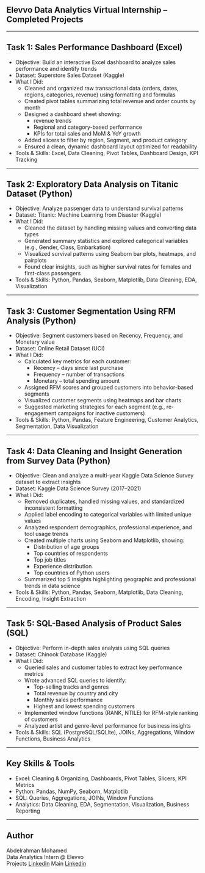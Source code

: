 ## Elevvo Data Analytics Virtual Internship – Completed Projects

---

## Task 1: Sales Performance Dashboard (Excel)
* Objective: Build an interactive Excel dashboard to analyze sales performance and identify trends  
* Dataset: Superstore Sales Dataset (Kaggle)  
* What I Did:  
  * Cleaned and organized raw transactional data (orders, dates, regions, categories, revenue) using formatting and formulas  
  * Created pivot tables summarizing total revenue and order counts by month  
  * Designed a dashboard sheet showing:  
    * revenue trends  
    * Regional and category-based performance  
    * KPIs for total sales and MoM & YoY growth 
  * Added slicers to filter by region, Segment, and product category  
  * Ensured a clean, dynamic dashboard layout optimized for readability  
* Tools & Skills: Excel, Data Cleaning, Pivot Tables, Dashboard Design, KPI Tracking  

---

## Task 2: Exploratory Data Analysis on Titanic Dataset (Python)
* Objective: Analyze passenger data to understand survival patterns  
* Dataset: Titanic: Machine Learning from Disaster (Kaggle)  
* What I Did:  
  * Cleaned the dataset by handling missing values and converting data types  
  * Generated summary statistics and explored categorical variables (e.g., Gender, Class, Embarkation)  
  * Visualized survival patterns using Seaborn bar plots, heatmaps, and pairplots  
  * Found clear insights, such as higher survival rates for females and first-class passengers  
* Tools & Skills: Python, Pandas, Seaborn, Matplotlib, Data Cleaning, EDA, Visualization  

---

## Task 3: Customer Segmentation Using RFM Analysis (Python)
* Objective: Segment customers based on Recency, Frequency, and Monetary value  
* Dataset: Online Retail Dataset (UCI)  
* What I Did:  
  * Calculated key metrics for each customer:  
    * Recency – days since last purchase  
    * Frequency – number of transactions  
    * Monetary – total spending amount  
  * Assigned RFM scores and grouped customers into behavior-based segments  
  * Visualized customer segments using heatmaps and bar charts  
  * Suggested marketing strategies for each segment (e.g., re-engagement campaigns for inactive customers)  
* Tools & Skills: Python, Pandas, Feature Engineering, Customer Analytics, Segmentation, Data Visualization  

---

## Task 4: Data Cleaning and Insight Generation from Survey Data (Python)
* Objective: Clean and analyze a multi-year Kaggle Data Science Survey dataset to extract insights  
* Dataset: Kaggle Data Science Survey (2017–2021)  
* What I Did:  
  * Removed duplicates, handled missing values, and standardized inconsistent formatting  
  * Applied label encoding to categorical variables with limited unique values  
  * Analyzed respondent demographics, professional experience, and tool usage trends  
  * Created multiple charts using Seaborn and Matplotlib, showing:  
    * Distribution of age groups  
    * Top countries of respondents  
    * Top job titles  
    * Experience distribution  
    * Top countries of Python users  
  * Summarized top 5 insights highlighting geographic and professional trends in data science  
* Tools & Skills: Python, Pandas, Seaborn, Matplotlib, Data Cleaning, Encoding, Insight Extraction  

---

## Task 5: SQL-Based Analysis of Product Sales (SQL)
* Objective: Perform in-depth sales analysis using SQL queries  
* Dataset: Chinook Database (Kaggle)  
* What I Did:  
  * Queried sales and customer tables to extract key performance metrics  
  * Wrote advanced SQL queries to identify:  
    * Top-selling tracks and genres  
    * Total revenue by country and city  
    * Monthly sales performance  
    * Highest and lowest spending customers  
  * Implemented window functions (RANK, NTILE) for RFM-style ranking of customers  
  * Analyzed artist and genre-level performance for business insights  
* Tools & Skills: SQL (PostgreSQL/SQLite), JOINs, Aggregations, Window Functions, Business Analytics  

---

## Key Skills & Tools
* Excel: Cleaning & Organizing, Dashboards, Pivot Tables, Slicers, KPI Metrics
* Python: Pandas, NumPy, Seaborn, Matplotlib  
* SQL: Queries, Aggregations, JOINs, Window Functions  
* Analytics: Data Cleaning, EDA, Segmentation, Visualization, Business Reporting  

---

## Author
Abdelrahman Mohamed  
Data Analytics Intern @ Elevvo  
Projects [LinkedIn](https://www.linkedin.com/in/abdelrahman-mohamed-9015b533a/)
Main [Linkedin](https://www.linkedin.com/in/abdelrahman-mohamed-abdo-785b16322)
